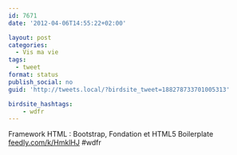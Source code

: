 ```yaml
---
id: 7671
date: '2012-04-06T14:55:22+02:00'

layout: post
categories:
  - Vis ma vie
tags:
  - tweet
format: status
publish_social: no
guid: 'http://tweets.local/?birdsite_tweet=188278733701005313'

birdsite_hashtags:
    - wdfr
---
```


Framework HTML : Bootstrap, Fondation et HTML5 Boilerplate [feedly.com/k/HmklHJ](http://feedly.com/k/HmklHJ) #wdfr